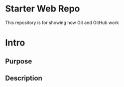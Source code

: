 # Starter Web Repo

This repository is for showing how Git and GitHub work

# Intro

## Purpose

## Description


